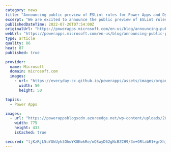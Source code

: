 ```yaml
---
category: news
title: "Announcing public preview of ESLint rules for Power Apps and Dynamics 365"
excerpt: "We are excited to announce the public preview of ESLint rules for Power Apps model-driven apps and Dynamics 365 CE. This will help you find and fix issues in your JavaScript code before being packaged into a solution."
publishedDateTime: 2022-07-20T07:54:00Z
originalUrl: "https://powerapps.microsoft.com/en-us/blog/announcing-public-preview-of-eslint-rules-for-power-apps-and-dynamics-365/"
webUrl: "https://powerapps.microsoft.com/en-us/blog/announcing-public-preview-of-eslint-rules-for-power-apps-and-dynamics-365/"
type: article
quality: 86
heat: 87
published: true

provider:
  name: Microsoft
  domain: microsoft.com
  images:
    - url: "https://everyday-cc.github.io/powerapps/assets/images/organizations/microsoft.com-50x50.jpg"
      width: 50
      height: 50

topics:
  - Power Apps

images:
  - url: "https://powerappsblogscdn.azureedge.net/wp-content/uploads/2022/07/eslintrc.png"
    width: 775
    height: 433
    isCached: true

secured: "tjKzRjL5uYUkUyk3OhwYKGKwkRe/nQSwyD62gNcBZCH9/3m+GRlabR1+grXhjSaj+bPP67RXDrlUEdxiuVB6JWG4xyWk7KSDXtjjWvw+ifyVLrZ0SY6Y83zNaLNisQqZIDlvVg4eQaycpUEygMgpVz2VOEC/RpfZ5RrkP6SICNrVegDLUnnwkYkVhldjNoUtgWlGGwc8POVXY6OHFvFyv83tKrXOiBNo8byWUV9K4h8CLccZixYiS/9i6rSgeY3rgRbR16U3WSPLBE4a6n8CDbaD1hujbffyAmU+q5eVRBbcTkRcNBZHdfGx/SxxG3AdpP5E66HRmgvdcTdjJ0Y3gKRKPSfsCf3KHGnau4STiFM=;J1/KDg/LlqyAoAZo9gcpUg=="
---
```


